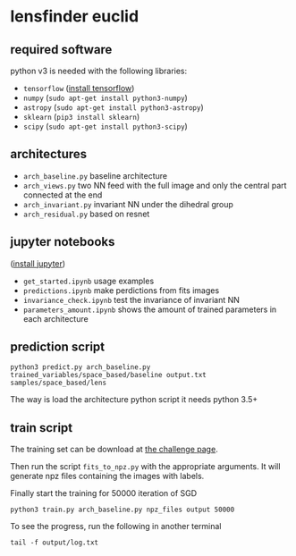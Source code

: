 # lensfinder euclid

## required software

python v3 is needed with the following libraries:
- `tensorflow` ([install tensorflow](https://www.tensorflow.org/install/))
- `numpy` (`sudo apt-get install python3-numpy`)
- `astropy` (`sudo apt-get install python3-astropy`)
- `sklearn` (`pip3 install sklearn`)
- `scipy` (`sudo apt-get install python3-scipy`)

## architectures

- `arch_baseline.py` baseline architecture
- `arch_views.py` two NN feed with the full image and only the central part connected at the end
- `arch_invariant.py` invariant NN under the dihedral group
- `arch_residual.py` based on resnet

## jupyter notebooks

([install jupyter](http://jupyter.org/))
- `get_started.ipynb` usage examples
- `predictions.ipynb` make perdictions from fits images
- `invariance_check.ipynb` test the invariance of invariant NN
- `parameters_amount.ipynb` shows the amount of trained parameters in each architecture

## prediction script

    python3 predict.py arch_baseline.py trained_variables/space_based/baseline output.txt samples/space_based/lens

The way is load the architecture python script it needs python 3.5+
## train script

The training set can be download at [the challenge page](http://metcalf1.bo.astro.it/blf-portal/gg_challenge.html).

Then run the script `fits_to_npz.py` with the appropriate arguments.
It will generate npz files containing the images with labels.

Finally start the training for 50000 iteration of SGD

    python3 train.py arch_baseline.py npz_files output 50000
    
To see the progress, run the following in another terminal 

    tail -f output/log.txt
